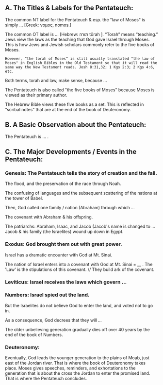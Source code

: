 
## A. The Titles & Labels for the Pentateuch:

The common NT label for the Pentateuch & esp. the "law of Moses" is simply …
[Greek: νοµος, nomos.]

The common OT label is …
[Hebrew: תורה tōrah ]. “Torah” means “teaching.” Jews view the laws as the teaching that God gave Israel through Moses. This is how Jews and Jewish scholars commonly refer to the five books of Moses.

```
However, “the torah of Moses” is still usually translated "the law of Moses" in English Bibles in the Old Testament so that it will read the same way the New Testament reads. Josh 8:31,32; 1 Kgs 2:3; 2 Kgs 4:6, etc.
```

Both terms, torah and law, make sense, because …

The Pentateuch is also called "the five books of Moses" because Moses is viewed as their primary author.

The Hebrew Bible views these five books as a set. This is reflected in “scribal notes” that are at the end of the book of Deuteronomy.

## B. A Basic Observation about the Pentateuch:

The Pentateuch is … .

## C. The Major Developments / Events in the Pentateuch:

### Genesis: The Pentateuch tells the story of creation and the fall.

The flood, and the preservation of the race through Noah.

The confusing of languages and the subsequent scattering of the nations at the tower of Babel.

Then, God called one family / nation (Abraham) through which …

The covenant with Abraham & his offspring.

The patriarchs: Abraham, Isaac, and Jacob (Jacob's name is changed to … Jacob & his family (the Israelites) wound up down in Egypt.

### Exodus: God brought them out with great power.

Israel has a dramatic encounter with God at Mt. Sinai.

The nation of Israel enters into a covenant with God at Mt. Sinai = __ . The 'Law' is the stipulations of this covenant. // They build ark of the covenant.

### Leviticus: Israel receives the laws which govern …

### Numbers: Israel spied out the land.

But the Israelites do not believe God to enter the land, and voted not to go in.

As a consequence, God decrees that they will …

The older unbelieving generation gradually dies off over 40 years by the end of the book of Numbers.

### Deuteronomy:

Eventually, God leads the younger generation to the plains of Moab, just east of the Jordan river. That is where the book of Deuteronomy takes place. Moses gives speeches, reminders, and exhortations to the generation that is about the cross the Jordan to enter the promised land. That is where the Pentateuch concludes.
